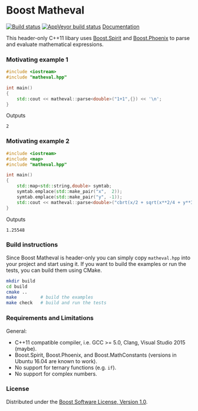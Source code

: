 # Boost Matheval

[![Build status][travis-svg]][travis-link]
[![AppVeyor build status][appveyor-svg]][appveyor-link]
[Documentation][doxygen-link]

This header-only C++11 libary uses
[Boost.Spirit](http://www.boost.org/libs/spirit/index.html) and
[Boost.Phoenix](http://www.boost.org/libs/phoenix/index.html) to parse
and evaluate mathematical expressions.

### Motivating example 1

```cpp
#include <iostream>
#include "matheval.hpp"

int main()
{
    std::cout << matheval::parse<double>("1+1",{}) << '\n';
}
```
Outputs
```
2
```

### Motivating example 2

```cpp
#include <iostream>
#include <map>
#include "matheval.hpp"

int main()
{
    std::map<std::string,double> symtab;
    symtab.emplace(std::make_pair("x",  2));
    symtab.emplace(std::make_pair("y", -1));
    std::cout << matheval::parse<double>("cbrt(x/2 + sqrt(x**2/4 + y**3/24))",symtab) << '\n';
}
```
Outputs
```
1.25548
```

### Build instructions

Since Boost Matheval is header-only you can simply copy `matheval.hpp`
into your project and start using it.  If you want to build the
examples or run the tests, you can build them using CMake.
```bash
mkdir build
cd build
cmake ..
make         # build the examples
make check   # build and run the tests
```

### Requirements and Limitations

General:

* C++11 compatible compiler, i.e. GCC >= 5.0, Clang, Visual Studio 2015 (maybe).
* Boost.Spirit, Boost.Phoenix, and Boost.MathConstants (versions in Ubuntu 16.04 are known to work).
* No support for ternary functions (e.g. `if`).
* No support for complex numbers.

### License

Distributed under the [Boost Software License, Version 1.0](http://boost.org/LICENSE_1_0.txt).

[travis-svg]: https://travis-ci.org/hmenke/boost_matheval.svg?branch=master
[travis-link]: https://travis-ci.org/hmenke/boost_matheval
[appveyor-svg]: https://ci.appveyor.com/api/projects/status/bphe1739kownt81c/branch/master?svg=true
[appveyor-link]: https://ci.appveyor.com/project/hmenke/boost-matheval/branch/master
[doxygen-link]: https://hmenke.github.io/boost_matheval
